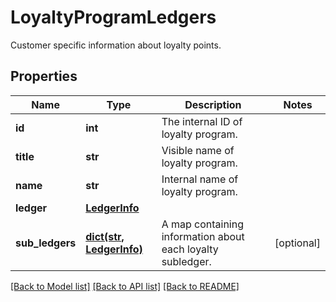 # LoyaltyProgramLedgers

Customer specific information about loyalty points.
## Properties
Name | Type | Description | Notes
------------ | ------------- | ------------- | -------------
**id** | **int** | The internal ID of loyalty program. | 
**title** | **str** | Visible name of loyalty program. | 
**name** | **str** | Internal name of loyalty program. | 
**ledger** | [**LedgerInfo**](LedgerInfo.md) |  | 
**sub_ledgers** | [**dict(str, LedgerInfo)**](LedgerInfo.md) | A map containing information about each loyalty subledger. | [optional] 

[[Back to Model list]](../README.md#documentation-for-models) [[Back to API list]](../README.md#documentation-for-api-endpoints) [[Back to README]](../README.md)


